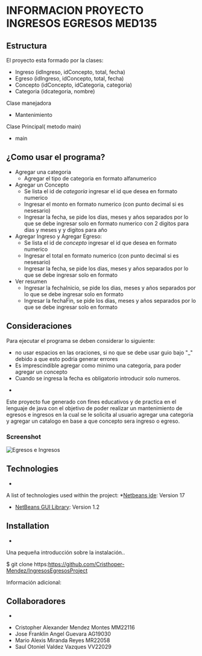 # INFORMACION PROYECTO INGRESOS EGRESOS MED135

## Estructura 
El proyecto esta formado por la clases:

- Ingreso (idIngreso, idConcepto, total, fecha)
- Egreso (idIngreso, idConcepto, total, fecha)
- Concepto (idConcepto, idCategoria, categoria)
- Categoria (idcategoria, nombre)

Clase manejadora
- Mantenimiento

Clase Principal( metodo main)
- main

## ¿Como usar el programa? 
- Agregar una categoria
    - Agregar el tipo de categoria en formato alfanumerico
-  Agregar un Concepto
    - Se lista el id de *categoria* ingresar el id que desea en formato numerico
    - Ingresar el monto en formato numerico (con punto decimal si es nesesario)
    - Ingresar la fecha, se pide los dias, meses y años separados por lo que se debe ingresar solo en formato numerico      con 2 digitos para dias y meses y y digitos para año
-  Agregar  Ingreso y Agregar  Egreso:
    - Se lista el id de *concepto* ingresar el id que desea en formato numerico
    - Ingresar  el total en formato numerico (con punto decimal si es nesesario)
    - Ingresar la fecha, se pide los dias, meses y años separados por lo que se debe ingresar solo en formato
-  Ver resumen
    - Ingresar la fechaInicio, se pide los dias, meses y años separados por lo que se debe ingresar solo en formato
    - Ingresar la fechaFin, se pide los dias, meses y años separados por lo que se debe ingresar solo en formato


## Consideraciones
Para ejecutar el programa se deben considerar lo siguiente:

 - no usar espacios en las oraciones, si no que se debe usar guio bajo "_" debido a que esto podria generar errores
- Es imprescindible agregar como minimo una categoria, para poder agregar un concepto
- Cuando se ingresa la fecha es obligatorio introducir solo numeros.
*
Este proyecto fue generado con fines educativos y de practica en el lenguaje de java con el objetivo de poder realizar un mantenimiento de egresos e ingresos en la cual se le solicita al usuario agregar una categoria y agregar un catalogo en base a que concepto sera  ingreso o egreso.
### Screenshot
![Egresos e Ingresos](https://media0.giphy.com/media/l4Ki4brqR7uZHy0ZW/giphy.gif?cid=ecf05e47dmfovfajnlsmqesylj4vchzcbhseg59jxdpnlghf&ep=v1_gifs_search&rid=giphy.gif&ct=g)
## Technologies
*
A list of technologies used within the project:
*[Netbeans ide](https://netbeans.apache.org/download/nb17/): Version 17 
* [NetBeans GUI Library](https://github.com/Cristhoper-Mendez/IngresosEgresosProject): Version 1.2
## Installation
*
Una pequeña introducción sobre la instalación.. 

$ git clone https:https://github.com/Cristhoper-Mendez/IngresosEgresosProject

Información adicional:
## Collaboradores
*
- Cristopher Alexander Mendez Montes MM22116
- Jose Franklin Angel Guevara AG19030
- Mario Alexis Miranda Reyes MR22058
- Saul Otoniel Valdez Vazques VV22029
